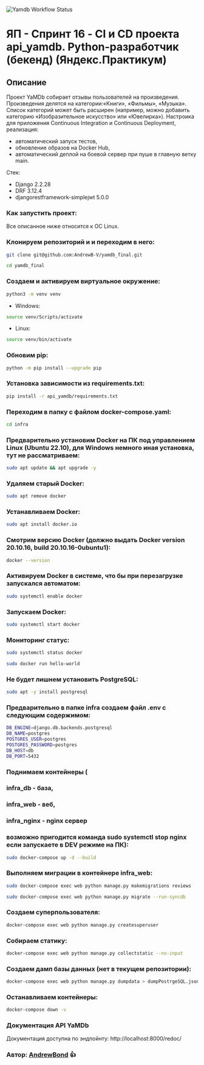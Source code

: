 ![Yamdb Workflow Status](https://github.com/andrewbond/yamdb_final/actions/workflows/yamdb_workflow.yml/badge.svg?branch=master&event=push)

# ЯП - Спринт 16 - CI и CD проекта api_yamdb. Python-разработчик (бекенд) (Яндекс.Практикум)

## Описание 

Проект YaMDb собирает отзывы пользователей на произведения. Произведения делятся на категории:«Книги», «Фильмы», «Музыка». Список категорий  может быть расширен (например, можно добавить категорию «Изобразительное искусство» или «Ювелирка»).
Настроика для приложения Continuous Integration и Continuous Deployment, реализация:
- автоматический запуск тестов,
- обновление образов на Docker Hub,
- автоматический деплой на боевой сервер при пуше в главную ветку main.

Стек:
- Django 2.2.28
- DRF 3.12.4
- djangorestframework-simplejwt 5.0.0


### Как запустить проект:
Все описанное ниже относится к ОС Linux.

### Клонируем репозиторий и и переходим в него:
```bash
git clone git@github.com:AndrewB-V/yamdb_final.git
```
```bash
cd yamdb_final
```
### Создаем и активируем виртуальное окружение:
```bash
python3 -m venv venv
```
- Windows:
```bash
source venv/Scripts/activate
```
- Linux:
```bash
source venv/bin/activate
```
### Обновим pip:
```bash
python -m pip install --upgrade pip 
```
### Установка зависимости из requirements.txt:
```bash
pip install -r api_yamdb/requirements.txt 
```
### Переходим в папку с файлом docker-compose.yaml:
```bash
cd infra
```
### Предварительно установим Docker на ПК под управлением Linux (Ubuntu 22.10), для Windows немного иная установка, тут не рассматриваем:
```bash
sudo apt update && apt upgrade -y
```
### Удаляем старый Docker:
```bash
sudo apt remove docker
```
### Устанавливаем Docker:
```bash
sudo apt install docker.io
```
### Смотрим версию Docker (должно выдать Docker version 20.10.16, build 20.10.16-0ubuntu1):
```bash
docker --version
```
### Активируем Docker в системе, что бы при перезагрузке запускался автоматом:
```bash
sudo systemctl enable docker
```
### Запускаем Docker:
```bash
sudo systemctl start docker
```
### Мониторинг статус:
```bash
sudo systemctl status docker
```
```bash
sudo docker run hello-world 
```
### Не будет лишнем установить PostgreSQL:
```bash
sudo apt -y install postgresql
```
### Предварительно в папке infra создаем файл .env с следующим содержимом:
```bash
DB_ENGINE=django.db.backends.postgresql 
DB_NAME=postgres 
POSTGRES_USER=postgres 
POSTGRES_PASSWORD=postgres 
DB_HOST=db 
DB_PORT=5432
```
### Поднимаем контейнеры (
###     infra_db - база,
###     infra_web - веб,
###     infra_nginx - nginx сервер
###     возможно пригодится команда sudo systemctl stop nginx если запускаете в DEV режиме на ПК):
```bash
sudo docker-compose up -d --build 
```
### Выполняем миграции в контейнере infra_web:
```bash
sudo docker-compose exec web python manage.py makemigrations reviews 
```
```bash
sudo docker-compose exec web python manage.py migrate --run-syncdb
```
### Создаем суперпользователя:
```bash
docker-compose exec web python manage.py createsuperuser 
```
### Собираем статику:
```bash
docker-compose exec web python manage.py collectstatic --no-input 
```
### Создаем дамп базы данных (нет в текущем репозитории):
```bash
docker-compose exec web python manage.py dumpdata > dumpPostrgeSQL.json 
```
### Останавливаем контейнеры:
```bash
docker-compose down -v 
```
### Документация API YaMDb 
Документация доступна по эндпойнту: http://localhost:8000/redoc/
### Автор: [AndrewBond](https://github.com/andrewbond) :+1: